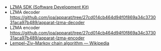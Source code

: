 - [LZMA SDK (Software Development Kit)](http://www.7-zip.org/sdk.html)
- LZMA decoder https://github.com/joa/apparat/tree/27cd014cb464d94f0f869a34c373031aca97b489/apparat-lzma-decoder
- LZMA encoder https://github.com/joa/apparat/tree/27cd014cb464d94f0f869a34c373031aca97b489/apparat-lzma-encoder
- [Lempel–Ziv–Markov chain algorithm — Wikipedia](https://en.wikipedia.org/wiki/Lempel%E2%80%93Ziv%E2%80%93Markov_chain_algorithm)